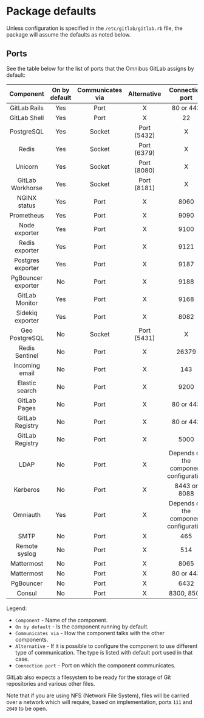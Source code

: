 # Package defaults

Unless configuration is specified in the `/etc/gitlab/gitlab.rb` file,
the package will assume the defaults as noted below.

## Ports

See the table below for the list of ports that the Omnibus GitLab assigns
by default:

| Component                                             | On by default | Communicates via | Alternative | Connection port                        |
| :---------------------------------------------------: | :------------:| :--------------: | :---------: | :------------------------------------: |
| <a name="gitlab-rails"></a>        GitLab Rails       | Yes           | Port             | X           | 80 or 443                              |
| <a name="gitlab-shell"></a>        GitLab Shell       | Yes           | Port             | X           | 22                                     |
| <a name="postgresql"></a>          PostgreSQL         | Yes           | Socket           | Port (5432) | X                                      |
| <a name="redis"></a>               Redis              | Yes           | Socket           | Port (6379) | X                                      |
| <a name="unicorn"></a>             Unicorn            | Yes           | Socket           | Port (8080) | X                                      |
| <a name="gitlab-workhorse"></a>    GitLab Workhorse   | Yes           | Socket           | Port (8181) | X                                      |
| <a name="nginx-status"></a>        NGINX status       | Yes           | Port             | X           | 8060                                   |
| <a name="prometheus"></a>          Prometheus         | Yes           | Port             | X           | 9090                                   |
| <a name="node-exporter"></a>       Node exporter      | Yes           | Port             | X           | 9100                                   |
| <a name="redis-exporter"></a>      Redis exporter     | Yes           | Port             | X           | 9121                                   |
| <a name="postgres-exporter"></a>   Postgres exporter  | Yes           | Port             | X           | 9187                                   |
| <a name="pgbouncer-exporter"></a>  PgBouncer exporter | No            | Port             | X           | 9188                                   |
| <a name="gitlab-monitor"></a>      GitLab Monitor     | Yes           | Port             | X           | 9168                                   |
| <a name="sidekiq-exporter"></a>    Sidekiq exporter   | Yes           | Port             | X           | 8082                                   |
| <a name="geo-postgresql"></a>      Geo PostgreSQL     | No            | Socket           | Port (5431) | X                                      |
| <a name="redis-sentinel"></a>      Redis Sentinel     | No            | Port             | X           | 26379                                  |
| <a name="incoming-email"></a>      Incoming email     | No            | Port             | X           | 143                                    |
| <a name="elasticsearch"></a>       Elastic search     | No            | Port             | X           | 9200                                   |
| <a name="gitlab-pages"></a>        GitLab Pages       | No            | Port             | X           | 80 or 443                              |
| <a name="gitlab-registry-web"></a> GitLab Registry    | No            | Port             | X           | 80 or 443                              |
| <a name="gitlab-registry"></a>     GitLab Registry    | No            | Port             | X           | 5000                                   |
| <a name="ldap"></a>                LDAP               | No            | Port             | X           | Depends on the component configuration |
| <a name="kerberos"></a>            Kerberos           | No            | Port             | X           | 8443 or 8088                           |
| <a name="omniauth"></a>            Omniauth           | Yes           | Port             | X           | Depends on the component configuration |
| <a name="smtp"></a>                SMTP               | No            | Port             | X           | 465                                    |
| <a name="remote-syslog"></a>       Remote syslog      | No            | Port             | X           | 514                                    |
| <a name="mattermost"></a>          Mattermost         | No            | Port             | X           | 8065                                   |
| <a name="mattermost-web"></a>      Mattermost         | No            | Port             | X           | 80 or 443                              |
| <a name="pgbouncer"></a>           PgBouncer          | No            | Port             | X           | 6432                                   |
| <a name="consul"></a>              Consul             | No            | Port             | X           | 8300, 8500                             |

Legend:

- `Component` - Name of the component.
- `On by default` - Is the component running by default.
- `Communicates via` - How the component talks with the other components.
- `Alternative` - If it is possible to configure the component to use different type of communication. The type is listed with default port used in that case.
- `Connection port` - Port on which the component communicates.

GitLab also expects a filesystem to be ready for the storage of Git repositories
and various other files.

Note that if you are using NFS (Network File System), files will be carried
over a network which will require, based on implementation, ports `111` and
`2049` to be open.
